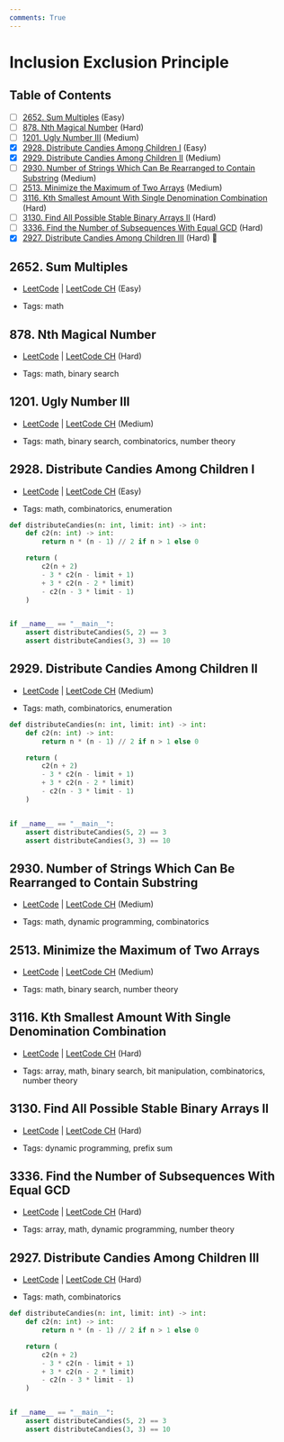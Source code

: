 ```yaml
---
comments: True
---
```


# Inclusion Exclusion Principle

## Table of Contents

- [ ] [2652. Sum Multiples](https://leetcode.cn/problems/sum-multiples/) (Easy)
- [ ] [878. Nth Magical Number](https://leetcode.cn/problems/nth-magical-number/) (Hard)
- [ ] [1201. Ugly Number III](https://leetcode.cn/problems/ugly-number-iii/) (Medium)
- [x] [2928. Distribute Candies Among Children I](https://leetcode.cn/problems/distribute-candies-among-children-i/) (Easy)
- [x] [2929. Distribute Candies Among Children II](https://leetcode.cn/problems/distribute-candies-among-children-ii/) (Medium)
- [ ] [2930. Number of Strings Which Can Be Rearranged to Contain Substring](https://leetcode.cn/problems/number-of-strings-which-can-be-rearranged-to-contain-substring/) (Medium)
- [ ] [2513. Minimize the Maximum of Two Arrays](https://leetcode.cn/problems/minimize-the-maximum-of-two-arrays/) (Medium)
- [ ] [3116. Kth Smallest Amount With Single Denomination Combination](https://leetcode.cn/problems/kth-smallest-amount-with-single-denomination-combination/) (Hard)
- [ ] [3130. Find All Possible Stable Binary Arrays II](https://leetcode.cn/problems/find-all-possible-stable-binary-arrays-ii/) (Hard)
- [ ] [3336. Find the Number of Subsequences With Equal GCD](https://leetcode.cn/problems/find-the-number-of-subsequences-with-equal-gcd/) (Hard)
- [x] [2927. Distribute Candies Among Children III](https://leetcode.cn/problems/distribute-candies-among-children-iii/) (Hard) 👑

## 2652. Sum Multiples

-   [LeetCode](https://leetcode.com/problems/sum-multiples/) | [LeetCode CH](https://leetcode.cn/problems/sum-multiples/) (Easy)

-   Tags: math
## 878. Nth Magical Number

-   [LeetCode](https://leetcode.com/problems/nth-magical-number/) | [LeetCode CH](https://leetcode.cn/problems/nth-magical-number/) (Hard)

-   Tags: math, binary search
## 1201. Ugly Number III

-   [LeetCode](https://leetcode.com/problems/ugly-number-iii/) | [LeetCode CH](https://leetcode.cn/problems/ugly-number-iii/) (Medium)

-   Tags: math, binary search, combinatorics, number theory
## 2928. Distribute Candies Among Children I

-   [LeetCode](https://leetcode.com/problems/distribute-candies-among-children-i/) | [LeetCode CH](https://leetcode.cn/problems/distribute-candies-among-children-i/) (Easy)

-   Tags: math, combinatorics, enumeration
```python title="2928. Distribute Candies Among Children I - Python Solution"
def distributeCandies(n: int, limit: int) -> int:
    def c2(n: int) -> int:
        return n * (n - 1) // 2 if n > 1 else 0

    return (
        c2(n + 2)
        - 3 * c2(n - limit + 1)
        + 3 * c2(n - 2 * limit)
        - c2(n - 3 * limit - 1)
    )


if __name__ == "__main__":
    assert distributeCandies(5, 2) == 3
    assert distributeCandies(3, 3) == 10

```

## 2929. Distribute Candies Among Children II

-   [LeetCode](https://leetcode.com/problems/distribute-candies-among-children-ii/) | [LeetCode CH](https://leetcode.cn/problems/distribute-candies-among-children-ii/) (Medium)

-   Tags: math, combinatorics, enumeration
```python title="2929. Distribute Candies Among Children II - Python Solution"
def distributeCandies(n: int, limit: int) -> int:
    def c2(n: int) -> int:
        return n * (n - 1) // 2 if n > 1 else 0

    return (
        c2(n + 2)
        - 3 * c2(n - limit + 1)
        + 3 * c2(n - 2 * limit)
        - c2(n - 3 * limit - 1)
    )


if __name__ == "__main__":
    assert distributeCandies(5, 2) == 3
    assert distributeCandies(3, 3) == 10

```

## 2930. Number of Strings Which Can Be Rearranged to Contain Substring

-   [LeetCode](https://leetcode.com/problems/number-of-strings-which-can-be-rearranged-to-contain-substring/) | [LeetCode CH](https://leetcode.cn/problems/number-of-strings-which-can-be-rearranged-to-contain-substring/) (Medium)

-   Tags: math, dynamic programming, combinatorics
## 2513. Minimize the Maximum of Two Arrays

-   [LeetCode](https://leetcode.com/problems/minimize-the-maximum-of-two-arrays/) | [LeetCode CH](https://leetcode.cn/problems/minimize-the-maximum-of-two-arrays/) (Medium)

-   Tags: math, binary search, number theory
## 3116. Kth Smallest Amount With Single Denomination Combination

-   [LeetCode](https://leetcode.com/problems/kth-smallest-amount-with-single-denomination-combination/) | [LeetCode CH](https://leetcode.cn/problems/kth-smallest-amount-with-single-denomination-combination/) (Hard)

-   Tags: array, math, binary search, bit manipulation, combinatorics, number theory
## 3130. Find All Possible Stable Binary Arrays II

-   [LeetCode](https://leetcode.com/problems/find-all-possible-stable-binary-arrays-ii/) | [LeetCode CH](https://leetcode.cn/problems/find-all-possible-stable-binary-arrays-ii/) (Hard)

-   Tags: dynamic programming, prefix sum
## 3336. Find the Number of Subsequences With Equal GCD

-   [LeetCode](https://leetcode.com/problems/find-the-number-of-subsequences-with-equal-gcd/) | [LeetCode CH](https://leetcode.cn/problems/find-the-number-of-subsequences-with-equal-gcd/) (Hard)

-   Tags: array, math, dynamic programming, number theory
## 2927. Distribute Candies Among Children III

-   [LeetCode](https://leetcode.com/problems/distribute-candies-among-children-iii/) | [LeetCode CH](https://leetcode.cn/problems/distribute-candies-among-children-iii/) (Hard)

-   Tags: math, combinatorics
```python title="2927. Distribute Candies Among Children III - Python Solution"
def distributeCandies(n: int, limit: int) -> int:
    def c2(n: int) -> int:
        return n * (n - 1) // 2 if n > 1 else 0

    return (
        c2(n + 2)
        - 3 * c2(n - limit + 1)
        + 3 * c2(n - 2 * limit)
        - c2(n - 3 * limit - 1)
    )


if __name__ == "__main__":
    assert distributeCandies(5, 2) == 3
    assert distributeCandies(3, 3) == 10

```
